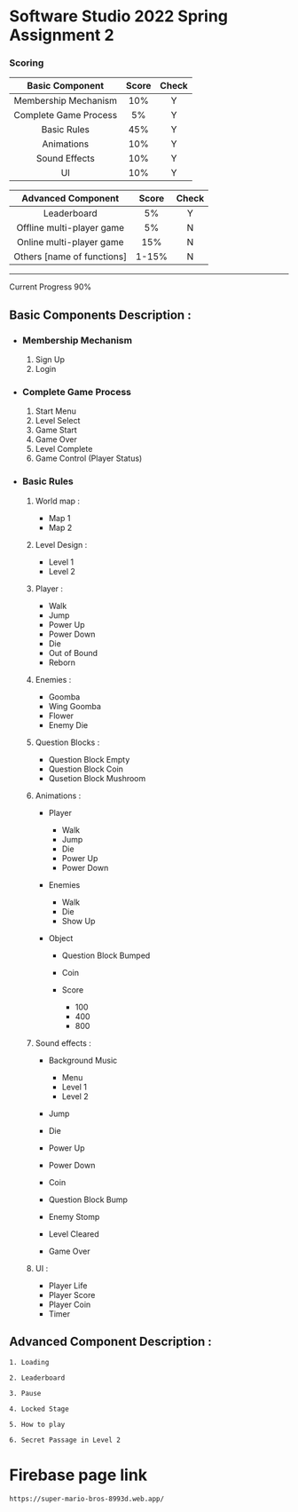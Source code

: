 # Software Studio 2022 Spring Assignment 2

### Scoring

|**Basic Component**|**Score**|**Check**|
|:-:|:-:|:-:|
|Membership Mechanism|10%|Y|
|Complete Game Process|5%|Y|
|Basic Rules|45%|Y|
|Animations|10%|Y|
|Sound Effects|10%|Y|
|UI|10%|Y|

|**Advanced Component**|**Score**|**Check**|
|:-:|:-:|:-:|
|Leaderboard|5%|Y|
|Offline multi-player game|5%|N|
|Online multi-player game|15%|N|
|Others [name of functions]|1-15%|N|

---

Current Progress 90%

## **Basic Components Description** : 

* ### **Membership Mechanism**

    1.  Sign Up
    2.  Login

* ### **Complete Game Process**

    1.  Start Menu
    2.  Level Select
    3.  Game Start
    4.  Game Over
    5.  Level Complete
    5.  Game Control (Player Status)

* ### **Basic Rules**

    1.  World map :

        *   Map 1
        *   Map 2
    
    2.  Level Design :

        *  Level 1
        *  Level 2

    3. Player :

        *   Walk
        *   Jump
        *   Power Up
        *   Power Down
        *   Die
        *   Out of Bound
        *   Reborn

    3. Enemies :

        *   Goomba
        *   Wing Goomba
        *   Flower
        *   Enemy Die

    4. Question Blocks :

        *   Question Block Empty
        *   Question Block Coin
        *   Qusetion Block Mushroom

    5. Animations :

        *  Player

            *   Walk
            *   Jump
            *   Die
            *   Power Up
            *   Power Down

        *  Enemies

            *   Walk
            *   Die
            *   Show Up

        *   Object

            *   Question Block Bumped
            *   Coin
            *   Score

                *   100
                *   400
                *   800

    6. Sound effects :

        *   Background Music 

            *   Menu
            *   Level 1
            *   Level 2

        *   Jump
        *   Die
        *   Power Up
        *   Power Down
        *   Coin
        *   Question Block Bump
        *   Enemy Stomp
        *   Level Cleared
        *   Game Over

    7. UI :

        *   Player Life
        *   Player Score 
        *   Player Coin
        *   Timer

## Advanced Component Description :

    1. Loading

    2. Leaderboard

    3. Pause

    4. Locked Stage

    5. How to play

    6. Secret Passage in Level 2
    

# Firebase page link

    https://super-mario-bros-8993d.web.app/